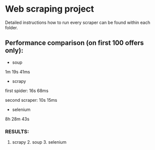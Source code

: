 # Web scraping project

Detailed instructions how to run every scraper can be found within each folder.


## Performance comparison (on first 100 offers only):
- soup 

1m 19s 41ms

- scrapy 

first spider: 16s 68ms

second scraper: 10s 15ms

- selenium

8h 28m 43s


### RESULTS: 

1. scrapy 2. soup 3. selenium
